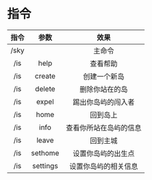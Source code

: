# 指令

| 指令 |   参数   |          效果          |
| :--: | :------: | :--------------------: |
| /sky |          |         主命令         |
| /is  |   help   |        查看帮助        |
| /is  |  create  |      创建一个新岛      |
| /is  |  delete  |     删除你站在的岛     |
| /is  |  expel   |   踢出你岛屿的闯入者   |
| /is  |   home   |        回到岛上        |
| /is  |   info   | 查看你所站在岛屿的信息 |
| /is  |  leave   |        回到主城        |
| /is  | sethome  |   设置你岛屿的出生点   |
| /is  | settings |  设置你岛屿的相关信息  |